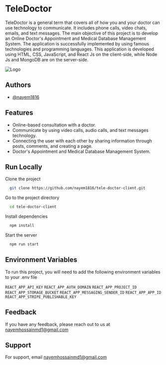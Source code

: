 
# TeleDoctor

TeleDoctor is a general term that covers all of how you and your doctor can use technology to communicate. It includes phone calls, video chats, emails, and text messages. The main objective of this project is to develop an Online Doctor's Appointment and Medical Database Management System. The application is successfully implemented by using famous technologies and programming languages. This application is developed using HTML, CSS, JavaScript, and React Js on the client-side, while Node Js and MongoDB are on the server-side.

![Logo](https://i.ibb.co/nBq4CCK/tele-Doctor-Logo.png)


## Authors

- [@nayem1816](https://www.github.com/nayem1816)


## Features

- Online-based consultation with a doctor.
- Communicate by using video calls, audio calls, and text messages technology.
- Connecting the user with each other by sharing information through posts, comments, and creating a
  page.
- Doctor's Appointment and Medical Database Management System.

## Run Locally

Clone the project

```bash
  git clone https://github.com/nayem1816/tele-doctor-client.git
```

Go to the project directory

```bash
  cd tele-doctor-client
```

Install dependencies

```bash
  npm install
```

Start the server

```bash
  npm run start
```


## Environment Variables

To run this project, you will need to add the following environment variables to your .env file

`REACT_APP_API_KEY` 
`REACT_APP_AUTH_DOMAIN` 
`REACT_APP_PROJECT_ID`   
`REACT_APP_STORAGE_BUCKET`
`REACT_APP_MESSAGING_SENDER_ID`
`REACT_APP_APP_ID`  
`REACT_APP_STRIPE_PUBLISHABLE_KEY` 



## Feedback

If you have any feedback, please reach out to us at nayemhossainmd1@gmail.com


## Support

For support, email nayemhossainmd1@gmail.com

